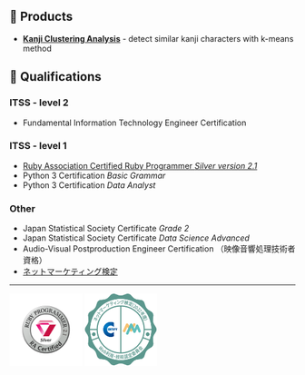 ## 🎁 Products

- **[Kanji Clustering Analysis](https://kanji-clustering.vercel.app)** - detect similar kanji characters with k-means method

## 🏅 Qualifications

### ITSS - level 2

- Fundamental Information Technology Engineer Certification

### ITSS - level 1

- [Ruby Association Certified Ruby Programmer _Silver version 2.1_](https://www.credential.net/c985f2eb-bcea-4397-8177-51a4a51385db)
- Python 3 Certification _Basic Grammar_
- Python 3 Certification _Data Analyst_

### Other

- Japan Statistical Society Certificate _Grade 2_
- Japan Statistical Society Certificate _Data Science Advanced_
- Audio-Visual Postproduction Engineer Certification （映像音響処理技術者資格）
- [ネットマーケティング検定](https://www.openbadge-global.com/api/v1.0/openBadge/v2/Wallet/Public/GetAssertionShare/VTloMEUyd01TNG1DZU41dVR3a1N0Zz09)

---

<img height="128px" src="./emblems/logo_silver_v21.svg" alt="Ruby Silver">
<img height="128px" src="./emblems/net_marketing.png" alt="Net Marketing Certificate" >

<!--
**yudukikun5120/yudukikun5120** is a ✨ _special_ ✨ repository because its `README.md` (this file) appears on your GitHub profile.

Here are some ideas to get you started:

- 🔭 I’m currently working on ...
- 🌱 I’m currently learning ...
- 👯 I’m looking to collaborate on ...
- 🤔 I’m looking for help with ...
- 💬 Ask me about ...
- 📫 How to reach me: ...
- 😄 Pronouns: ...
- ⚡ Fun fact: ...
-->
